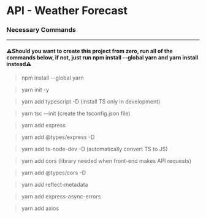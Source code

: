# API - Weather Forecast

### Necessary Commands 
---

#### ⚠️Should you want to create this project from zero, run all of the commands below, if not, just run **npm install --global yarn** and **yarn install** instead⚠️


> npm install --global yarn

> yarn init -y

> yarn add typescript -D (install TS only in development)

> yarn tsc --init (create the tsconfig.json file)

> yarn add express

> yarn add @types/express -D

> yarn add ts-node-dev -D (automatically convert TS to JS)

> yarn add cors (library needed when front-end makes API requests)

> yarn add @types/cors -D

> yarn add reflect-metadata

> yarn add express-async-errors

> yarn add axios